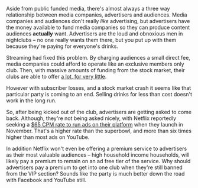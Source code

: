 Aside from public funded media, there's almost always a three way relationship between media companies, advertisers and audiences. Media companies and audiences don't really *like* advertising, but advertisers have the money available to fund media companies so they can produce content audiences **actually** want. Advertisers are the loud and obnoxious men in nightclubs – no one really wants them there, but you put up with them because they're paying for everyone's drinks.

Streaming had fixed this problem. By charging audiences a small direct fee, media companies could afford to operate like an exclusive members only club. Then, with massive amounts of funding from the stock market, their clubs are able to offer [a lot, for very little](https://www.profgalloway.com/stream-on-2/).

However with subscriber losses, and a stock market crash it seems like that particular party is coming to an end. Selling drinks for less than cost doesn't work in the long run.

So, after being kicked out of the club, advertisers are getting asked to come back. Although, they're not being asked nicely, with Netflix reportedly seeking a [$65 CPM rate to run ads on their platform](https://www.wsj.com/articles/netflix-seeking-top-dollar-for-brands-to-advertise-on-its-service-11661980078) when they launch in November. That's a higher rate than the superbowl, and more than six times higher than most ads on YouTube.

In addition Netflix won't even be offering a premium service to advertisers as their most valuable audiences – high household income households, will likely pay a premium to remain on an ad free tier of the service. Why should advertisers pay a premium to get into one club when they're still banned from the VIP section? Sounds like the party is much better down the road with Facebook and YouTube still.